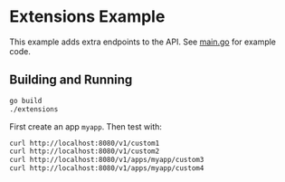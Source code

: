 # Extensions Example

This example adds extra endpoints to the API. See [main.go](main.go) for example code.

## Building and Running

```sh
go build
./extensions
```

First create an app `myapp`. Then test with:

```sh
curl http://localhost:8080/v1/custom1
curl http://localhost:8080/v1/custom2
curl http://localhost:8080/v1/apps/myapp/custom3
curl http://localhost:8080/v1/apps/myapp/custom4
```
